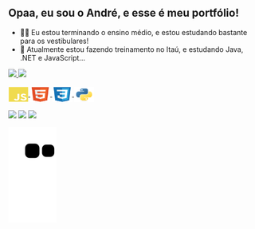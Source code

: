 ## Opaa, eu sou o André, e esse é meu portfólio!
- 👨‍🎓 Eu estou terminando o ensino médio, e estou estudando bastante para os vestibulares!
- 🌱 Atualmente estou fazendo treinamento no Itaú, e estudando Java, .NET e JavaScript...

<div>
  <a href="https://github.com/AndreEsposito">
  <img height="150em" src="https://github-readme-stats.vercel.app/api?username=AndreEsposito&show_icons=true&theme=highcontrast&include_all_commits=true&count_private=true"/>
  <img height="150em" src="https://github-readme-stats.vercel.app/api/top-langs/?username=AndreEsposito&layout=compact&langs_count=7&theme=highcontrast"/>
</div>
<div style="display: inline_block"><br>
  <img align="center" alt="Andre-Js" height="30" width="40" src="https://raw.githubusercontent.com/devicons/devicon/master/icons/javascript/javascript-plain.svg">
  <img align="center" alt="Andre-HTML" height="30" width="40" src="https://raw.githubusercontent.com/devicons/devicon/master/icons/html5/html5-original.svg">
  <img align="center" alt="Andre-CSS" height="30" width="40" src="https://raw.githubusercontent.com/devicons/devicon/master/icons/css3/css3-original.svg">
  <img align="center" alt="Andre-Python" height="30" width="40" src="https://raw.githubusercontent.com/devicons/devicon/master/icons/python/python-original.svg">
</div>
<div><br>
  <a href="https://www.instagram.com/d3degui/" target="_blank"><img src="https://img.shields.io/badge/-Instagram-%23E4405F?style=for-the-badge&logo=instagram&logoColor=white" target="_blank"></a>
  <a href="https://www.linkedin.com/in/andré-espósito-2003/" target="_blank"><img src="https://img.shields.io/badge/-LinkedIn-%230077B5?style=for-the-badge&logo=linkedin&logoColor=white" target="_blank"></a>
  <a href = "mailto:andrezinhoesposito33@gmail.com"><img src="https://img.shields.io/badge/-Gmail-%23333?style=for-the-badge&logo=gmail&logoColor=white" target="_blank"></a>
  
  ![Snake animation](https://github.com/AndreEsposito/AndreEsposito/blob/output/github-contribution-grid-snake.svg)

</div>
